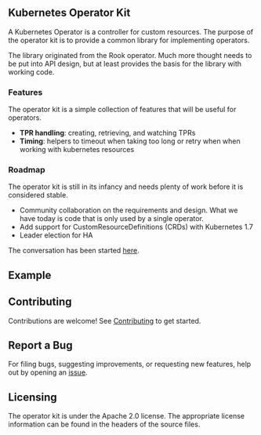 
## Kubernetes Operator Kit
A Kubernetes Operator is a controller for custom resources. The purpose of the operator kit is to provide a common
library for implementing operators. 

The library originated from the Rook operator. Much more thought needs to be put into API design, but at least provides the basis for the library with working code.

### Features
The operator kit is a simple collection of features that will be useful for operators.
- **TPR handling**: creating, retrieving, and watching TPRs
- **Timing**: helpers to timeout when taking too long or retry when when working with kubernetes resources


### Roadmap 
The operator kit is still in its infancy and needs plenty of work before it is considered stable. 
- Community collaboration on the requirements and design. What we have today is code that is only used
by a single operator. 
- Add support for CustomResourceDefinitions (CRDs) with Kubernetes 1.7
- Leader election for HA

The conversation has been started [here](https://docs.google.com/document/d/1NJhFcNezJyLM952eaYVcdfIQFQYWsAx4oTaA82-Frdk).

## Example


## Contributing

Contributions are welcome! See [Contributing](CONTRIBUTING.md) to get started.

## Report a Bug

For filing bugs, suggesting improvements, or requesting new features, help out by opening an [issue](https://github.com/rook/operator-kit/issues).

## Licensing

The operator kit is under the Apache 2.0 license. The appropriate license information can be found in the headers of the source files.
